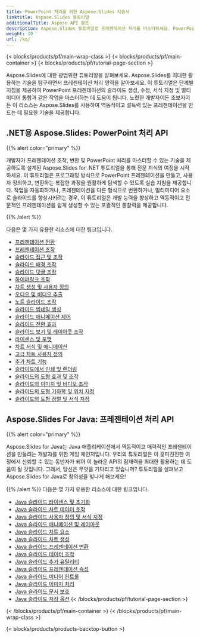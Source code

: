 ```yaml
---
title: PowerPoint 처리를 위한 Aspose.Slides 자습서
linktitle: Aspose.Slides 튜토리얼
additionalTitle: Aspose API 참조
description: Aspose.Slides 튜토리얼로 프레젠테이션 처리를 마스터하세요. PowerPoint 프레젠테이션을 효율적으로 만들고, 수정하고, 향상하세요. 동적 콘텐츠 조작에 탁월한 성능을 발휘합니다.
weight: 10
url: /ko/
---
```


{< blocks/products/pf/main-wrap-class >}
{< blocks/products/pf/main-container >}
{< blocks/products/pf/tutorial-page-section >}

Aspose.Slides에 대한 광범위한 튜토리얼을 살펴보세요. Aspose.Slides를 최대한 활용하는 기술을 탐구하면서 프레젠테이션 처리 영역을 알아보세요. 이 튜토리얼은 단계별 지침을 제공하여 PowerPoint 프레젠테이션의 슬라이드 생성, 수정, 서식 지정 및 멀티미디어 통합과 같은 작업을 마스터하는 데 도움이 됩니다. 노련한 개발자이든 초보자이든 이 리소스는 Aspose.Slides를 사용하여 역동적이고 설득력 있는 프레젠테이션을 만드는 데 필요한 기술을 제공합니다.

## .NET용 Aspose.Slides: PowerPoint 처리 API
{{% alert color="primary" %}}

개발자가 프레젠테이션 조작, 변환 및 PowerPoint 처리를 마스터할 수 있는 기술을 제공하도록 설계된 Aspose.Slides for .NET 튜토리얼을 통해 전문 지식의 여정을 시작하세요. 이 튜토리얼은 프로그래밍 방식으로 PowerPoint 프레젠테이션을 만들고, 사용자 정의하고, 변환하는 복잡한 과정을 원활하게 탐색할 수 있도록 실습 지침을 제공합니다. 작업을 자동화하거나, 프레젠테이션을 다른 형식으로 변환하거나, 멀티미디어 요소로 슬라이드를 향상시키려는 경우, 이 튜토리얼은 개발 능력을 향상하고 역동적이고 전문적인 프레젠테이션을 쉽게 생성할 수 있는 포괄적인 통찰력을 제공합니다.

{{% /alert %}}

다음은 몇 가지 유용한 리소스에 대한 링크입니다.
- [프리젠테이션 전환](./net/presentation-conversion/)
- [프레젠테이션 조작](./net/presentation-manipulation/)
- [슬라이드 접근 및 조작](./net/slide-access-and-manipulation/)
- [슬라이드 배경 조작](./net/slide-background-manipulation/)
- [슬라이드 댓글 조작](./net/slide-comments-manipulation/)
- [하이퍼링크 조작](./net/hyperlink-manipulation/)
- [차트 생성 및 사용자 정의](./net/chart-creation-and-customization/)
- [오디오 및 비디오 추출](./net/audio-and-video-extraction/)
- [노트 슬라이드 조작](./net/notes-slide-manipulation/)
- [슬라이드 썸네일 생성](./net/slide-thumbnail-generation/)
- [슬라이드 애니메이션 제어](./net/slide-animation-control/)
- [슬라이드 전환 효과](./net/slide-transition-effects/)
- [슬라이드 보기 및 레이아웃 조작](./net/slide-view-and-layout-manipulation/)
- [라이센스 및 포맷](./net/licensing-and-formatting/)
- [차트 서식 및 애니메이션](./net/chart-formatting-and-animation/)
- [고급 차트 사용자 정의](./net/advanced-chart-customization/)
- [추가 차트 기능](./net/additional-chart-features/)
- [슬라이드에서 인쇄 및 렌더링](./net/printing-and-rendering-in-slides/)
- [슬라이드의 도형 효과 및 조작](./net/shape-effects-and-manipulation-in-slides/)
- [슬라이드의 이미지 및 비디오 조작](./net/image-and-video-manipulation-in-slides/)
- [슬라이드의 도형 기하학 및 위치 지정](./net/shape-geometry-and-positioning-in-slides/)
- [슬라이드의 도형 정렬 및 서식 지정](./net/shape-alignment-and-formatting-in-slides/)

## Aspose.Slides For Java: 프레젠테이션 처리 API
{{% alert color="primary" %}}

Aspose.Slides for Java는 Java 애플리케이션에서 역동적이고 매력적인 프레젠테이션을 만들려는 개발자를 위한 게임 체인저입니다. 우리의 튜토리얼은 이 흥미진진한 여정에서 신뢰할 수 있는 동반자가 되어 이 놀라운 API의 잠재력을 최대한 활용하는 데 도움이 될 것입니다. 그래서, 당신은 무엇을 기다리고 있습니까? 튜토리얼을 살펴보고 Aspose.Slides for Java로 창의성을 빛나게 해보세요!

{{% /alert %}}
다음은 몇 가지 유용한 리소스에 대한 링크입니다.
- [Java 슬라이드 라이센스 및 초기화](./java/licensing-and-initialization)
- [Java 슬라이드 차트 데이터 조작](./java/chart-data-manipulation)
- [Java 슬라이드 사용자 정의 및 서식 지정](./java/customization-and-formatting)
- [Java 슬라이드 애니메이션 및 레이아웃](./java/animation-and-layout)
- [Java 슬라이드 차트 요소](./java/chart-elements)
- [Java 슬라이드 차트 생성](./java/chart-creation)
- [Java 슬라이드 프레젠테이션 변환](./java/presentation-conversion)
- [Java 슬라이드 데이터 조작](./java/data-manipulation)
- [Java 슬라이드 추가 유틸리티](./java/additional-utilities/)
- [Java 슬라이드 프레젠테이션 속성](./java/presentation-properties/)
- [Java 슬라이드 미디어 컨트롤](./java/media-controls/)
- [Java 슬라이드 이미지 처리](./java/image-handling/)
- [Java 슬라이드 문서 보호](./java/document-protection/)
- [Java 슬라이드 저장 옵션](./java/saving-options/)
{< /blocks/products/pf/tutorial-page-section >}

{< /blocks/products/pf/main-container >}
{< /blocks/products/pf/main-wrap-class >}

{< blocks/products/products-backtop-button >}
